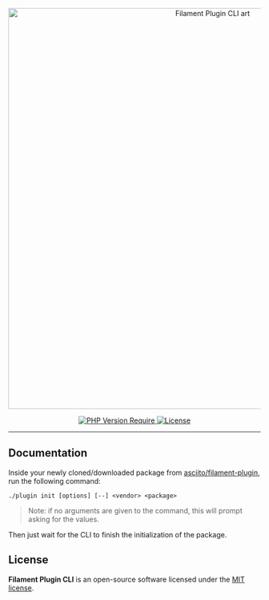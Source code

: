 <p align="center">
    <a href="https://github.com/asciito/filament-plugin">
        <img width="800" src="https://banners.beyondco.de/Filament%20Plugin%20<span style='color: rgba(255,44,32,1)'>CLI</span>.png?theme=light&pattern=architect&style=style_2&description=This%20CLI%20should%20be%20used%20only%20with%20'asciito/filament-plugin'&packageName=./plugin init [options] [--] <vendor> <package>&md=1&showWatermark=1&fontSize=180px&images=none" alt="Filament Plugin CLI art">
    </a>
</p>

<p align="center">
    <a href="https://packagist.org/packages/asciito/filament-plugin-cli">
        <img src="https://poser.pugx.org/asciito/filament-plugin-cli/require/php" alt="PHP Version Require">
    </a>
    <a href="https://packagist.org/packages/asciito/filament-plugin-cli">
        <img src="https://poser.pugx.org/asciito/filament-plugin-cli/license.svg" alt="License">
    </a>
</p>

------

## Documentation

Inside your newly cloned/downloaded package from [asciito/filament-plugin](https://github.com/asciito/filament-plugin), run the following command:

```shell
./plugin init [options] [--] <vendor> <package>
```

> Note: if no arguments are given to the command, this will prompt asking for the values.

Then just wait for the CLI to finish the initialization of the package.

## License

**Filament Plugin CLI** is an open-source software licensed under the [MIT license](./LICENSE.md).
